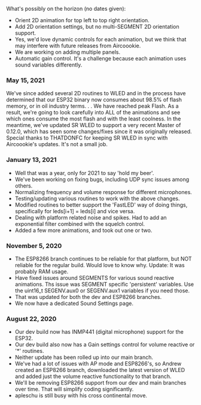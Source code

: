 What's possibly on the horizon (no dates given):

* Orient 2D animation for top left to top right orientation.
* Add 2D orientation settings, but no multi-SEGMENT 2D orientation support.
* Yes, we'd love dynamic controls for each animation, but we think that may interfere with future releases from Aircoookie.
* We are working on adding multiple panels.
* Automatic gain control. It's a challenge because each animation uses sound variables differently.

### May 15, 2021

We've since added several 2D routines to WLED and in the process have determined that our ESP32 binary now consumes about 98.5% of flash memory, or in oil industry terms. . . We have reached peak Flash. As a result, we're going to look carefully into ALL of the animations and see which ones consume the most flash and with the least coolness. In the meantime, we've updated SR WLED to support a very recent Master of 0.12.0, which has seen some changes/fixes since it was originally released. Special thanks to THATDONFC for keeping SR WLED in sync with Aircoookie's updates. It's not a small job.

### January 13, 2021

* Well that was a year, only for 2021 to say 'hold my beer'.
* We've been working on fixing bugs, including UDP sync issues among others.
* Normalizing frequency and volume response for different microphones.
* Testing/updating various routines to work with the above changes.
* Modified routines to better support the 'FastLED' way of doing things, specifically for leds[i+1] = leds[i] and vice versa.
* Dealing with platform related noise and spikes. Had to add an exponential filter combined with the squelch control.
* Added a few more animations, and took out one or two.


### November 5, 2020

* The ESP8266 branch continues to be reliable for that platform, but NOT reliable for the regular build. Would love to know why. Update: It was probably RAM usage.
* Have fixed issues around SEGMENTS for various sound reactive animations. Ths issue was SEGMENT specific 'persistent' variables. Use the uint16_t SEGENV.aux0 or SEGENV.aux1 variables if you need those.
* That was updated for both the dev and ESP8266 branches.
* We now have a dedicated Sound Settings page.


### August 22, 2020

* Our dev build now has INMP441 (digital microphone) support for the ESP32.
* Our dev build also now has a Gain settings control for volume reactive or '*' routines.
* Neither update has been rolled up into our main branch.
* We've had a lot of issues with AP mode and ESP8266's, so Andrew created an ESP8266 branch, downloaded the latest version of WLED and added just the volume reactive functionality to that branch.
* We'll be removing ESP8266 support from our dev and main branches over time. That will simplify coding significantly.
* apleschu is still busy with his cross continental move.
